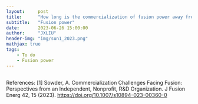 ```yaml
---
layout:     post
title:      "How long is the commercialization of fusion power away from us?"
subtitle:   "Fusion power"
date:       2023-06-26 15:00:00
author:     "JXLIU"
header-img: "img/sun1_2023.png"
mathjax: true
tags:
    - To do
    - Fusion power
---
```


## 



References:
[1] Sowder, A. Commercialization Challenges Facing Fusion: Perspectives from an Independent, Nonprofit, R&D Organization. J Fusion Energ 42, 15 (2023). https://doi.org/10.1007/s10894-023-00360-0





